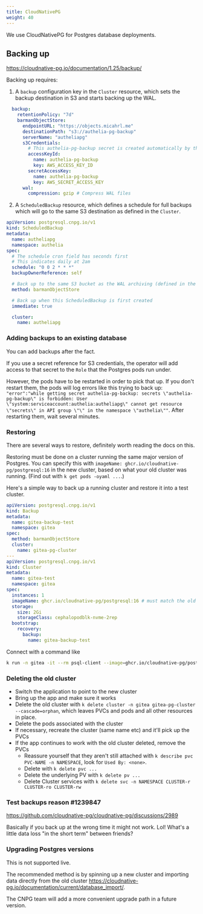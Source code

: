 ```yaml
---
title: CloudNativePG
weight: 40
---
```


We use CloudNativePG for Postgres database deployments.

## Backing up

<https://cloudnative-pg.io/documentation/1.25/backup/>

Backing up requires:
1. A `backup` configuration key in the `Cluster` resource,
  which sets the backup destination in S3
  and starts backing up the WAL.
  ```yaml
    backup:
      retentionPolicy: "7d"
      barmanObjectStore:
        endpointURL: "https://objects.micahrl.me"
        destinationPath: "s3://authelia-pg-backup"
        serverName: "autheliapg"
        s3Credentials:
          # This authelia-pg-backup secret is created automatically by the ObjectBucketClaim
          accessKeyId:
            name: authelia-pg-backup
            key: AWS_ACCESS_KEY_ID
          secretAccessKey:
            name: authelia-pg-backup
            key: AWS_SECRET_ACCESS_KEY
        wal:
          compression: gzip # Compress WAL files
  ```
2. A `ScheduledBackup` resource,
  which defines a schedule for full backups
  which will go to the same S3 destination as defined in the `Cluster`.
  ```yaml
  apiVersion: postgresql.cnpg.io/v1
  kind: ScheduledBackup
  metadata:
    name: autheliapg
    namespace: authelia
  spec:
    # The schedule cron field has seconds first
    # This indicates daily at 2am
    schedule: "0 0 2 * * *"
    backupOwnerReference: self

    # Back up to the same S3 bucket as the WAL archiving (defined in the Cluster)
    method: barmanObjectStore

    # Back up when this ScheduledBackup is first created
    immediate: true

    cluster:
      name: autheliapg
  ```

### Adding backups to an existing database

You can add backups after the fact.

If you use a secret reference for S3 credentials,
the operator will add access to that secret to the `Role` that the Postgres pods run under.

However, the pods have to be restarted in order to pick that up.
If you don't restart them, the pods will log errors like this trying to back up:
`"error":"while getting secret authelia-pg-backup: secrets \"authelia-pg-backup\" is forbidden: User \"system:serviceaccount:authelia:autheliapg\" cannot get resource \"secrets\" in API group \"\" in the namespace \"authelia\""`.
After restarting them, wait several minutes.

### Restoring

There are several ways to restore, definitely worth reading the docs on this.

Restoring must be done on a cluster running the same major version of Postgres.
You can specify this with `imageName: ghcr.io/cloudnative-pg/postgresql:16` in the new cluster,
based on what your old cluster was running.
(Find out with `k get pods -oyaml ...`.)

Here's a simple way to back up a running cluster and restore it into a test cluster.

```yaml
apiVersion: postgresql.cnpg.io/v1
kind: Backup
metadata:
  name: gitea-backup-test
  namespace: gitea
spec:
  method: barmanObjectStore
  cluster:
    name: gitea-pg-cluster
---
apiVersion: postgresql.cnpg.io/v1
kind: Cluster
metadata:
  name: gitea-test
  namespace: gitea
spec:
  instances: 1
  imageName: ghcr.io/cloudnative-pg/postgresql:16 # must match the old cluster
  storage:
    size: 2Gi
    storageClass: cephalopodblk-nvme-2rep
  bootstrap:
    recovery:
      backup:
        name: gitea-backup-test
```

Connect with a command like

```sh
k run -n gitea -it --rm psql-client --image=ghcr.io/cloudnative-pg/postgresql:16 -- psql -U gitea -h gitea-test-rw
```

### Deleting the old cluster

* Switch the application to point to the new cluster
* Bring up the app and make sure it works
* Delete the old cluster with `k delete cluster -n gitea gitea-pg-cluster --cascade=orphan`,
  which leaves PVCs and pods and all other resources in place.
* Delete the pods associated with the cluster
* If necessary, recreate the cluster (same name etc) and it'll pick up the PVCs
* If the app continues to work with the old cluster deleted, remove the PVCs
  * Reassure yourself that they aren't still attached with `k describe pvc PVC-NAME -n NAMESPACE`,
    look for `Used By: <none>`.
  * Delete with `k delete pvc ...`
  * Delete the underlying PV with `k delete pv ...`
  * Delete Cluster services with `k delete svc -n NAMESPACE CLUSTER-r CLUSTER-ro CLUSTER-rw`

### Test backups reason #1239847

<https://github.com/cloudnative-pg/cloudnative-pg/discussions/2989>

Basically if you back up at the wrong time it might not work.
Lol!
What's a little data loss "in the short term" between friends?

### Upgrading Postgres versions

This is not supported live.

The recommended method is by spinning up a new cluster and importing data directly from the old cluster
<https://cloudnative-pg.io/documentation/current/database_import/>.

The CNPG team will add a more convenient upgrade path in a future version.
